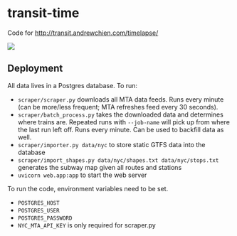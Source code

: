# transit-time

Code for http://transit.andrewchien.com/timelapse/

![](https://raw.githubusercontent.com/achien/transit-time/master/.github/timelapse.gif)

## Deployment

All data lives in a Postgres database. To run:
* `scraper/scraper.py` downloads all MTA data feeds. Runs every minute (can be more/less frequent; MTA refreshes feed every 30 seconds).
* `scraper/batch_process.py` takes the downloaded data and determines where trains are. Repeated runs with `--job-name` will pick up from where the last run left off. Runs every minute. Can be used to backfill data as well.
* `scraper/importer.py data/nyc` to store static GTFS data into the database
* `scraper/import_shapes.py data/nyc/shapes.txt data/nyc/stops.txt` generates the subway map given all routes and stations
* `uvicorn web.app:app` to start the web server

To run the code, environment variables need to be set.
* `POSTGRES_HOST`
* `POSTGRES_USER`
* `POSTGRES_PASSWORD`
* `NYC_MTA_API_KEY` is only required for scraper.py
